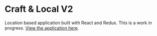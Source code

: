 # Craft & Local V2

Location based application built with React and Redux. This is a work in progress. [View the application here](https://mystifying-volhard-f16793.netlify.com/).
